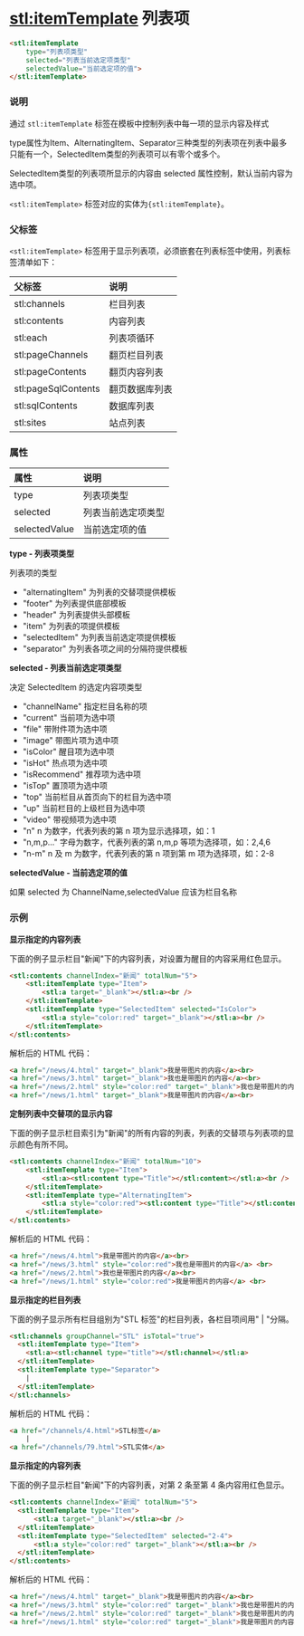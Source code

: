 # <stl:itemTemplate> 列表项

```html
<stl:itemTemplate
    type="列表项类型"
    selected="列表当前选定项类型"
    selectedValue="当前选定项的值">
</stl:itemTemplate>
```

### 说明

通过 `stl:itemTemplate` 标签在模板中控制列表中每一项的显示内容及样式

type属性为Item、AlternatingItem、Separator三种类型的列表项在列表中最多只能有一个，SelectedItem类型的列表项可以有零个或多个。

SelectedItem类型的列表项所显示的内容由 selected 属性控制，默认当前内容为选中项。

`<stl:itemTemplate>` 标签对应的实体为`{stl:itemTemplate}`。

### 父标签

`<stl:itemTemplate>` 标签用于显示列表项，必须嵌套在列表标签中使用，列表标签清单如下：

| 父标签 | 说明 |
|:------|:-----|
| stl:channels | 栏目列表 |
| stl:contents | 内容列表 |
| stl:each | 列表项循环 |
| stl:pageChannels | 翻页栏目列表 |
| stl:pageContents | 翻页内容列表 |
| stl:pageSqlContents | 翻页数据库列表 |
| stl:sqlContents | 数据库列表 |
| stl:sites | 站点列表 |

### 属性

| 属性 | 说明 |
|:------|:-----|
| type | 列表项类型 |
| selected | 列表当前选定项类型 |
| selectedValue | 当前选定项的值 |

**type - 列表项类型**

列表项的类型

* "alternatingItem" 为列表的交替项提供模板
* "footer" 为列表提供底部模板
* "header" 为列表提供头部模板
* "item" 为列表的项提供模板
* "selectedItem" 为列表当前选定项提供模板
* "separator" 为列表各项之间的分隔符提供模板

**selected - 列表当前选定项类型**

决定 SelectedItem 的选定内容项类型

* "channelName" 指定栏目名称的项
* "current" 当前项为选中项
* "file" 带附件项为选中项
* "image" 带图片项为选中项
* "isColor" 醒目项为选中项
* "isHot" 热点项为选中项
* "isRecommend" 推荐项为选中项
* "isTop" 置顶项为选中项
* "top" 当前栏目从首页向下的栏目为选中项
* "up" 当前栏目的上级栏目为选中项
* "video" 带视频项为选中项
* "n" n 为数字，代表列表的第 n 项为显示选择项，如：1
* "n,m,p..." 字母为数字，代表列表的第 n,m,p 等项为选择项，如：2,4,6
* "n-m" n 及 m 为数字，代表列表的第 n 项到第 m 项为选择项，如：2-8

**selectedValue - 当前选定项的值**

如果 selected 为 ChannelName,selectedValue 应该为栏目名称

### 示例

**显示指定的内容列表**

下面的例子显示栏目"新闻"下的内容列表，对设置为醒目的内容采用红色显示。

```html
<stl:contents channelIndex="新闻" totalNum="5">
    <stl:itemTemplate type="Item">
        <stl:a target="_blank"></stl:a><br />
    </stl:itemTemplate>
    <stl:itemTemplate type="SelectedItem" selected="IsColor">
        <stl:a style="color:red" target="_blank"></stl:a><br />
    </stl:itemTemplate>
</stl:contents>
```

解析后的 HTML 代码：

```html
<a href="/news/4.html" target="_blank">我是带图片的内容</a><br>
<a href="/news/3.html" target="_blank">我也是带图片的内容</a><br>
<a href="/news/2.html" style="color:red" target="_blank">我也是带图片的内容</a><br>
<a href="/news/1.html" target="_blank">我是带图片的内容</a><br>
```

**定制列表中交替项的显示内容**

下面的例子显示栏目索引为"新闻"的所有内容的列表，列表的交替项与列表项的显示颜色有所不同。

```html
<stl:contents channelIndex="新闻" totalNum="10">
    <stl:itemTemplate type="Item">
        <stl:a><stl:content type="Title"></stl:content></stl:a><br />
    </stl:itemTemplate>
    <stl:itemTemplate type="AlternatingItem">
        <stl:a style="color:red"><stl:content type="Title"></stl:content></stl:a> <br />
    </stl:itemTemplate>
</stl:contents>
```

解析后的 HTML 代码：

```html
<a href="/news/4.html">我是带图片的内容</a><br>
<a href="/news/3.html" style="color:red">我也是带图片的内容</a> <br>
<a href="/news/2.html">我也是带图片的内容</a><br>
<a href="/news/1.html" style="color:red">我是带图片的内容</a> <br>
```

**显示指定的栏目列表**

下面的例子显示所有栏目组别为"STL 标签"的栏目列表，各栏目项间用" | "分隔。

```html
<stl:channels groupChannel="STL" isTotal="true">
  <stl:itemTemplate type="Item">
    <stl:a><stl:channel type="title"></stl:channel></stl:a>
  </stl:itemTemplate>
  <stl:itemTemplate type="Separator">
    |
  </stl:itemTemplate>
</stl:channels>
```

解析后的 HTML 代码：

```html
<a href="/channels/4.html">STL标签</a>
    |
<a href="/channels/79.html">STL实体</a>
```

**显示指定的内容列表**

下面的例子显示栏目"新闻"下的内容列表，对第 2 条至第 4 条内容用红色显示。

```html
<stl:contents channelIndex="新闻" totalNum="5">
  <stl:itemTemplate type="Item">
      <stl:a target="_blank"></stl:a><br />
  </stl:itemTemplate>
  <stl:itemTemplate type="SelectedItem" selected="2-4">
      <stl:a style="color:red" target="_blank"></stl:a><br />
  </stl:itemTemplate>
</stl:contents>
```

解析后的 HTML 代码：

```html
<a href="/news/4.html" target="_blank">我是带图片的内容</a><br>
<a href="/news/3.html" style="color:red" target="_blank">我也是带图片的内容</a><br>
<a href="/news/2.html" style="color:red" target="_blank">我也是带图片的内容</a><br>
<a href="/news/1.html" style="color:red" target="_blank">我是带图片的内容</a><br>
```
